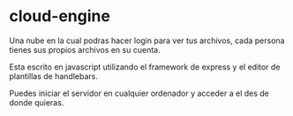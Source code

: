 # cloud-engine

Una nube en la cual podras hacer login para ver tus archivos, cada persona tienes sus propios archivos en su cuenta.

Esta escrito en javascript utilizando el framework de express y el editor de plantillas de handlebars.

Puedes iniciar el servidor en cualquier ordenador y acceder a el des de donde quieras.
